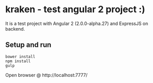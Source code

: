 # kraken - test angular 2 project :)

It is a test project with Angular 2 (2.0.0-alpha.27) and ExpressJS on backend.

## Setup and run

```init and run
bower install
npm install
gulp
```

Open browser @ http://localhost:7777/
